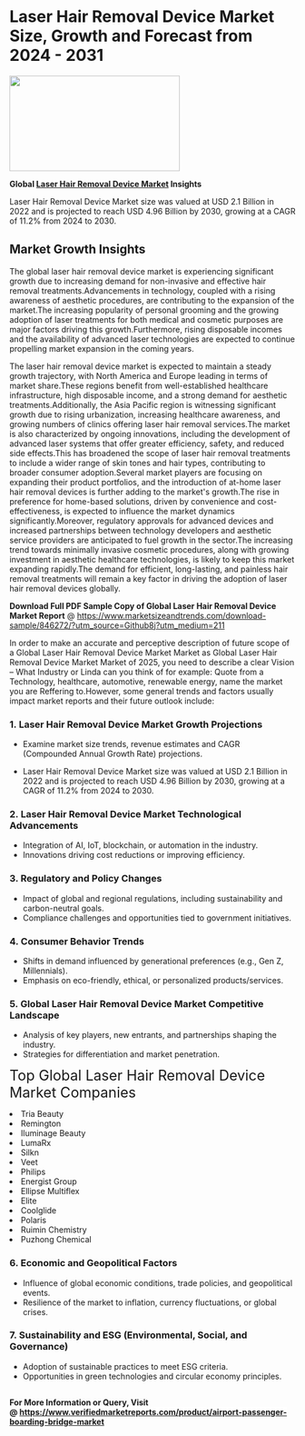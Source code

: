 <H1>Laser Hair Removal Device Market Size, Growth and Forecast from 2024 - 2031</H1><img class="aligncenter size-medium wp-image-584254" src="https://thirdeyenews.in/wp-content/uploads/2024/09/Global-Market-Research-300x168.jpeg" alt="" width="300" height="168" /><p><strong>Global&nbsp;<a href="https://www.marketsizeandtrends.com/download-sample/846272/?utm_source=Github8j?utm_medium=211">Laser Hair Removal Device Market</a> Insights</strong></p><p>Laser Hair Removal Device Market size was valued at USD 2.1 Billion in 2022 and is projected to reach USD 4.96 Billion by 2030, growing at a CAGR of 11.2% from 2024 to 2030.</p><p><h2>Market Growth Insights</h2> <p>The global laser hair removal device market is experiencing significant growth due to increasing demand for non-invasive and effective hair removal treatments.Advancements in technology, coupled with a rising awareness of aesthetic procedures, are contributing to the expansion of the market.The increasing popularity of personal grooming and the growing adoption of laser treatments for both medical and cosmetic purposes are major factors driving this growth.Furthermore, rising disposable incomes and the availability of advanced laser technologies are expected to continue propelling market expansion in the coming years.</p> <p>The laser hair removal device market is expected to maintain a steady growth trajectory, with North America and Europe leading in terms of market share.These regions benefit from well-established healthcare infrastructure, high disposable income, and a strong demand for aesthetic treatments.Additionally, the Asia Pacific region is witnessing significant growth due to rising urbanization, increasing healthcare awareness, and growing numbers of clinics offering laser hair removal services.The market is also characterized by ongoing innovations, including the development of advanced laser systems that offer greater efficiency, safety, and reduced side effects.This has broadened the scope of laser hair removal treatments to include a wider range of skin tones and hair types, contributing to broader consumer adoption.Several market players are focusing on expanding their product portfolios, and the introduction of at-home laser hair removal devices is further adding to the market's growth.The rise in preference for home-based solutions, driven by convenience and cost-effectiveness, is expected to influence the market dynamics significantly.Moreover, regulatory approvals for advanced devices and increased partnerships between technology developers and aesthetic service providers are anticipated to fuel growth in the sector.The increasing trend towards minimally invasive cosmetic procedures, along with growing investment in aesthetic healthcare technologies, is likely to keep this market expanding rapidly.The demand for efficient, long-lasting, and painless hair removal treatments will remain a key factor in driving the adoption of laser hair removal devices globally.<p><span class=""><strong>Download Full PDF Sample Copy of Global Laser Hair Removal Device Market Report</strong> @ <a href="https://www.marketsizeandtrends.com/download-sample/846272/?utm_source=Github8j?utm_medium=211" target="_blank">https://www.marketsizeandtrends.com/download-sample/846272/?utm_source=Github8j?utm_medium=211</a></span></p><p>In order to make an accurate and perceptive description of future scope of a Global&nbsp;Laser Hair Removal Device Market Market as Global&nbsp;Laser Hair Removal Device Market Market of 2025, you need to describe a clear Vision &ndash; What Industry or Linda can you think of for example: Quote from a Technology, healthcare, automotive, renewable energy, name the market you are Reffering to.However, some general trends and factors usually impact market reports and their future outlook include:</p><h3>1.&nbsp;<strong>Laser Hair Removal Device Market Growth Projections</strong></h3><ul><li>Examine market size trends, revenue estimates and CAGR (Compounded Annual Growth Rate) projections.</li><li><p>Laser Hair Removal Device Market size was valued at USD 2.1 Billion in 2022 and is projected to reach USD 4.96 Billion by 2030, growing at a CAGR of 11.2% from 2024 to 2030.</p></li></ul><h3>2.&nbsp;<strong>Laser Hair Removal Device Market Technological Advancements</strong></h3><ul><li>Integration of AI, IoT, blockchain, or automation in the industry.</li><li>Innovations driving cost reductions or improving efficiency.</li></ul><h3>3.&nbsp;<strong>Regulatory and Policy Changes</strong></h3><ul><li>Impact of global and regional regulations, including sustainability and carbon-neutral goals.</li><li>Compliance challenges and opportunities tied to government initiatives.</li></ul><h3>4.&nbsp;<strong>Consumer Behavior Trends</strong></h3><ul><li>Shifts in demand influenced by generational preferences (e.g., Gen Z, Millennials).</li><li>Emphasis on eco-friendly, ethical, or personalized products/services.</li></ul><h3>5.&nbsp;<strong>Global Laser Hair Removal Device Market Competitive Landscape</strong></h3><ul><li>Analysis of key players, new entrants, and partnerships shaping the industry.</li><li>Strategies for differentiation and market penetration.</li></ul><p data-pm-slice="1 1 []"><span style="color: inherit; font-family: inherit; font-size: 25px;">Top Global Laser Hair Removal Device Market Companies</span></p><div class="" data-test-id=""><p><li>Tria Beauty</li><li> Remington</li><li> Iluminage Beauty</li><li> LumaRx</li><li> Silkn</li><li> Veet</li><li> Philips</li><li> Energist Group</li><li> Ellipse Multiflex</li><li> Elite</li><li> Coolglide</li><li> Polaris</li><li> Ruimin Chemistry</li><li> Puzhong Chemical</li></p></div><h3>6.&nbsp;<strong>Economic and Geopolitical Factors</strong></h3><ul><li>Influence of global economic conditions, trade policies, and geopolitical events.</li><li>Resilience of the market to inflation, currency fluctuations, or global crises.</li></ul><h3>7.&nbsp;<strong>Sustainability and ESG (Environmental, Social, and Governance)</strong></h3><ul><li>Adoption of sustainable practices to meet ESG criteria.</li><li>Opportunities in green technologies and circular economy principles.</li></ul><h2><strong style="font-size: 14px;">For More Information or Query, Visit @&nbsp;</strong><a style="background-color: #ffffff; font-size: 14px;" href="https://www.marketsizeandtrends.com/report/laser-hair-removal-device-market/" target="_blank">https://www.verifiedmarketreports.com/product/airport-passenger-boarding-bridge-market</a></h2>